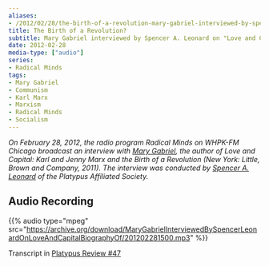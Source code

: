 ```yaml
---
aliases:
- /2012/02/28/the-birth-of-a-revolution-mary-gabriel-interviewed-by-spencer-leonard-on-love-and-capital
title: The Birth of a Revolution?
subtitle: Mary Gabriel interviewed by Spencer A. Leonard on "Love and Capital"
date: 2012-02-28
media-type: ["audio"]
series:
- Radical Minds
tags:
- Mary Gabriel
- Communism
- Karl Marx
- Marxism
- Radical Minds
- Socialism
---
```


_On February 28, 2012, the radio program Radical Minds on WHPK-FM Chicago broadcast an interview with [Mary Gabriel](/speakers/mary-gabriel), the author of Love and Capital: Karl and Jenny Marx and the Birth of a Revolution (New York: Little, Brown and Company, 2011). The interview was conducted by [Spencer A. Leonard](/speakers/spencer-a-leonard) of the Platypus Affiliated Society._

## Audio Recording

{{% audio type="mpeg" src="https://archive.org/download/MaryGabrielInterviewedBySpencerLeonardOnLoveAndCapitalBiographyOf/201202281500.mp3" %}}

Transcript in [Platypus Review #47](/2012/06/07/the-birth-of-a-revolution/)
